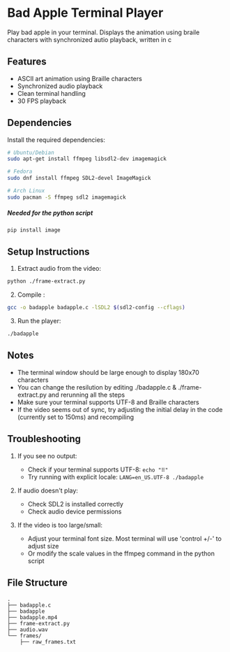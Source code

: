 # Bad Apple Terminal Player

Play bad apple in your terminal. Displays the animation using braile characters with synchronized autio playback, written in c


## Features
- ASCII art animation using Braille characters
- Synchronized audio playback
- Clean terminal handling
- 30 FPS playback

## Dependencies

Install the required dependencies:

```bash
# Ubuntu/Debian
sudo apt-get install ffmpeg libsdl2-dev imagemagick

# Fedora
sudo dnf install ffmpeg SDL2-devel ImageMagick

# Arch Linux
sudo pacman -S ffmpeg sdl2 imagemagick
```

##### Needed for the python script
```bash
pip install image
```

## Setup Instructions

1. Extract audio from the video:
```bash
python ./frame-extract.py
```

2. Compile :
```bash
gcc -o badapple badapple.c -lSDL2 $(sdl2-config --cflags)
```

3. Run the player:
```bash
./badapple
```

## Notes
- The terminal window should be large enough to display 180x70 characters
- You can change the resilution by editing ./badapple.c & ./frame-extract.py and rerunning all the steps
- Make sure your terminal supports UTF-8 and Braille characters
- If the video seems out of sync, try adjusting the initial delay in the code (currently set to 150ms) and recompiling

## Troubleshooting

1. If you see no output:
   - Check if your terminal supports UTF-8: `echo "⠿"`
   - Try running with explicit locale: `LANG=en_US.UTF-8 ./badapple`

2. If audio doesn't play:
   - Check SDL2 is installed correctly
   - Check audio device permissions

3. If the video is too large/small:
   - Adjust your terminal font size. Most terminal will use 'control +/-' to adjust size
   - Or modify the scale values in the ffmpeg command in the python script

## File Structure
```
.
├── badapple.c
├── badapple
├── badapple.mp4
├── frame-extract.py
├── audio.wav
└── frames/
    ├── raw_frames.txt
```
